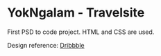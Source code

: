# YokNgalam - Travelsite

First PSD to code project. HTML and CSS are used.

Design reference: [Dribbble](https://dribbble.com/shots/2035519-YukNgalam-Travelsite-Freebie)
